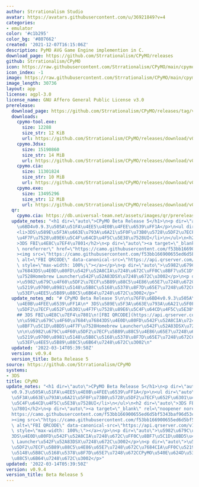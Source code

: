 ```yaml
---
author: Strrationalism Studio
avatar: https://avatars.githubusercontent.com/u/36921849?v=4
categories:
- emulator
color: '#c1b295'
color_bg: '#807662'
created: '2021-12-07T16:15:06Z'
description: PyMO AVG Game Engine implemention in C.
download_page: https://github.com/Strrationalism/CPyMO/releases
github: Strrationalism/CPyMO
icon: https://raw.githubusercontent.com/Strrationalism/CPyMO/main/cpymo-backends/3ds/icon.png
icon_index: -1
image: https://raw.githubusercontent.com/Strrationalism/CPyMO/main/cpymo-backends/3ds/banner.png
image_length: 30736
layout: app
license: agpl-3.0
license_name: GNU Affero General Public License v3.0
prerelease:
  download_page: https://github.com/Strrationalism/CPyMO/releases/tag/v0.9.4
  downloads:
    cpymo-tool.exe:
      size: 12288
      size_str: 12 KiB
      url: https://github.com/Strrationalism/CPyMO/releases/download/v0.9.4/cpymo-tool.exe
    cpymo.3dsx:
      size: 15190860
      size_str: 14 MiB
      url: https://github.com/Strrationalism/CPyMO/releases/download/v0.9.4/cpymo.3dsx
    cpymo.cia:
      size: 11301824
      size_str: 10 MiB
      url: https://github.com/Strrationalism/CPyMO/releases/download/v0.9.4/cpymo.cia
    cpymo.exe:
      size: 13495296
      size_str: 12 MiB
      url: https://github.com/Strrationalism/CPyMO/releases/download/v0.9.4/cpymo.exe
  qr:
    cpymo.cia: https://db.universal-team.net/assets/images/qr/prerelease/cpymo-cia.png
  update_notes: "<h1 dir=\"auto\">CPyMO Beta Release 5</h1>\n<p dir=\"auto\">\u76F8\
    \u6BD4v0.9.3\u505A\u51FA\u4EE5\u4E0B\u4FEE\u6539\uFF1A</p>\n<ul dir=\"auto\">\n\
    <li>3DS\u589E\u5F3A\u663E\u793A\u6A21\u5F0F\u73B0\u5728\u5DF2\u7ECF\u652F\u6301\
    \u4F7F\u7528\u89E6\u5C4F\u64CD\u4F5C\u5E38\u7528UI</li>\n</ul>\n<h2 dir=\"auto\"\
    >3DS FBI\u4E8C\u7EF4\u7801</h2>\n<p dir=\"auto\"><a target=\"_blank\" rel=\"noopener\
    \ noreferrer\" href=\"https://camo.githubusercontent.com/f53bb166900655ed6d5bf5343baf96d53c28e478b86ad0dca0565c4bc7ab1a96/68747470733a2f2f6170692e71727365727665722e636f6d2f76312f6372656174652d71722d636f64652f3f646174613d68747470733a2f2f6769746875622e636f6d2f53656e672d4a696b2f6370796d6f2f72656c65617365732f646f776e6c6f61642f76302e392e342f6370796d6f2e636961\"\
    ><img src=\"https://camo.githubusercontent.com/f53bb166900655ed6d5bf5343baf96d53c28e478b86ad0dca0565c4bc7ab1a96/68747470733a2f2f6170692e71727365727665722e636f6d2f76312f6372656174652d71722d636f64652f3f646174613d68747470733a2f2f6769746875622e636f6d2f53656e672d4a696b2f6370796d6f2f72656c65617365732f646f776e6c6f61642f76302e392e342f6370796d6f2e636961\"\
    \ alt=\"FBI QRCODE\" data-canonical-src=\"https://api.qrserver.com/v1/create-qr-code/?data=https://github.com/Seng-Jik/cpymo/releases/download/v0.9.4/cpymo.cia\"\
    \ style=\"max-width: 100%;\"></a></p>\n<p dir=\"auto\">\u5982\u679C\u4F60\u7684\
    \u76843DS\u4E0D\u80FD\u542F\u52A8CIA\u7248\u672C\uFF0C\u8BF7\u5C1D\u8BD5\u4F7F\
    \u7528Homebrew Launcher\u542F\u52A83DSX\u7248\u672C\u3002</p>\n<p dir=\"auto\"\
    >\u5982\u679C\u4F60\u5DF2\u7ECF\u5B89\u88C5\u4E86\u65E7\u7248\u672C\u7684CIA\uFF0C\
    \u5219\u9700\u8981\u5148\u5B8C\u5168\u5378\u8F7D\u65E7\u7248\u672CCPyMO\u540E\u624D\
    \u53EF\u4EE5\u5B89\u88C5\u6B64\u7248\u672C\u3002</p>"
  update_notes_md: "# CPyMO Beta Release 5\n\n\u76F8\u6BD4v0.9.3\u505A\u51FA\u4EE5\
    \u4E0B\u4FEE\u6539\uFF1A\n* 3DS\u589E\u5F3A\u663E\u793A\u6A21\u5F0F\u73B0\u5728\
    \u5DF2\u7ECF\u652F\u6301\u4F7F\u7528\u89E6\u5C4F\u64CD\u4F5C\u5E38\u7528UI\n\n\
    ## 3DS FBI\u4E8C\u7EF4\u7801\n![FBI QRCODE](https://api.qrserver.com/v1/create-qr-code/?data=https://github.com/Seng-Jik/cpymo/releases/download/v0.9.4/cpymo.cia)\n\
    \n\u5982\u679C\u4F60\u7684\u76843DS\u4E0D\u80FD\u542F\u52A8CIA\u7248\u672C\uFF0C\
    \u8BF7\u5C1D\u8BD5\u4F7F\u7528Homebrew Launcher\u542F\u52A83DSX\u7248\u672C\u3002\
    \n\n\u5982\u679C\u4F60\u5DF2\u7ECF\u5B89\u88C5\u4E86\u65E7\u7248\u672C\u7684CIA\uFF0C\
    \u5219\u9700\u8981\u5148\u5B8C\u5168\u5378\u8F7D\u65E7\u7248\u672CCPyMO\u540E\u624D\
    \u53EF\u4EE5\u5B89\u88C5\u6B64\u7248\u672C\u3002\n"
  updated: '2022-03-14T05:39:50Z'
  version: v0.9.4
  version_title: Beta Release 5
source: https://github.com/Strrationalism/CPyMO
systems:
- 3DS
title: CPyMO
update_notes: "<h1 dir=\"auto\">CPyMO Beta Release 5</h1>\n<p dir=\"auto\">\u76F8\u6BD4\
  v0.9.3\u505A\u51FA\u4EE5\u4E0B\u4FEE\u6539\uFF1A</p>\n<ul dir=\"auto\">\n<li>3DS\u589E\
  \u5F3A\u663E\u793A\u6A21\u5F0F\u73B0\u5728\u5DF2\u7ECF\u652F\u6301\u4F7F\u7528\u89E6\
  \u5C4F\u64CD\u4F5C\u5E38\u7528UI</li>\n</ul>\n<h2 dir=\"auto\">3DS FBI\u4E8C\u7EF4\
  \u7801</h2>\n<p dir=\"auto\"><a target=\"_blank\" rel=\"noopener noreferrer\" href=\"\
  https://camo.githubusercontent.com/f53bb166900655ed6d5bf5343baf96d53c28e478b86ad0dca0565c4bc7ab1a96/68747470733a2f2f6170692e71727365727665722e636f6d2f76312f6372656174652d71722d636f64652f3f646174613d68747470733a2f2f6769746875622e636f6d2f53656e672d4a696b2f6370796d6f2f72656c65617365732f646f776e6c6f61642f76302e392e342f6370796d6f2e636961\"\
  ><img src=\"https://camo.githubusercontent.com/f53bb166900655ed6d5bf5343baf96d53c28e478b86ad0dca0565c4bc7ab1a96/68747470733a2f2f6170692e71727365727665722e636f6d2f76312f6372656174652d71722d636f64652f3f646174613d68747470733a2f2f6769746875622e636f6d2f53656e672d4a696b2f6370796d6f2f72656c65617365732f646f776e6c6f61642f76302e392e342f6370796d6f2e636961\"\
  \ alt=\"FBI QRCODE\" data-canonical-src=\"https://api.qrserver.com/v1/create-qr-code/?data=https://github.com/Seng-Jik/cpymo/releases/download/v0.9.4/cpymo.cia\"\
  \ style=\"max-width: 100%;\"></a></p>\n<p dir=\"auto\">\u5982\u679C\u4F60\u7684\u7684\
  3DS\u4E0D\u80FD\u542F\u52A8CIA\u7248\u672C\uFF0C\u8BF7\u5C1D\u8BD5\u4F7F\u7528Homebrew\
  \ Launcher\u542F\u52A83DSX\u7248\u672C\u3002</p>\n<p dir=\"auto\">\u5982\u679C\u4F60\
  \u5DF2\u7ECF\u5B89\u88C5\u4E86\u65E7\u7248\u672C\u7684CIA\uFF0C\u5219\u9700\u8981\
  \u5148\u5B8C\u5168\u5378\u8F7D\u65E7\u7248\u672CCPyMO\u540E\u624D\u53EF\u4EE5\u5B89\
  \u88C5\u6B64\u7248\u672C\u3002</p>"
updated: '2022-03-14T05:39:50Z'
version: v0.9.4
version_title: Beta Release 5
---
```

